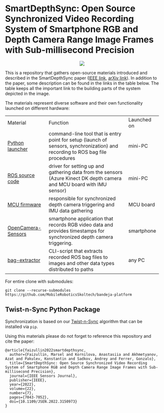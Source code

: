 # SmartDepthSync: Open Source Synchronized Video Recording System of Smartphone RGB and Depth Camera Range Image Frames with Sub-millisecond Precision

<p align="center">
  <img src="common.png"/>
</p>

This is a repository that gathers open-source materials introduced and described in the SmartDepthSync paper ([IEEE link](https://ieeexplore.ieee.org/document/9709778/),
[arXiv link](https://arxiv.org/abs/2111.03552)). In addition to the paper, some description can be found in the links in the table below. The table keeps all the important link to the building parts of the system depicted in the image.  

The materials represent diverse software and their own functionality launched on different hardware:
<table>
    <tr> <td>Material</td> <td>Function</td> <td>Launched on</td> </tr>
    <tr> <td> <a href="https://github.com/MobileRoboticsSkoltech/bandeja-wrapper/tree/19deb471355687901d7c3812a64ab3299d4db7a5">Python launcher</a> </td> <td>command-line tool that is entry point for setup (launch of sensors, synchronization) and recording to ROS bag file procedures</td> <td> mini-PC </td> </tr>
    <tr> <td> <a href="https://github.com/MobileRoboticsSkoltech/bandeja-ros-src/tree/164b2ff17e6f09a3bc60ea67868f0ec08da14652">ROS source code</a> </td> <td>driver for setting up and gathering data from the sensors (Azure Kinect DK depth camera and MCU board with IMU sensor)</td> <td>mini-PC</td> </tr>
    <tr> <td> <a href="https://github.com/MobileRoboticsSkoltech/bandeja-mcu-firmware/tree/8867c939f899722ea3f51e7653b303456a2425bd">MCU firmware</a> </td> <td>responsible for synchronized depth camera triggering and IMU data gathering</td> <td>MCU board</td> </tr>
    <tr> <td> <a href="https://github.com/MobileRoboticsSkoltech/OpenCamera-Sensors">OpenCamera-Sensors</a> </td> <td>smartphone application that records RGB video data and provides timestamps for synchronized depth camera triggering.  </td> <td>smartphone</td> </tr>
    <tr> <td> <a href="https://github.com/MobileRoboticsSkoltech/bag-extractor">bag-extractor</a> </td> <td>CLI-script that extracts recorded ROS bag files to images and other data types distributed to paths</td> <td>any PC</td> </tr>
</table>

For entire clone with submodules:
```
git clone --recurse-submodules https://github.com/MobileRoboticsSkoltech/bandeja-platform
```

## Twist-n-Sync Python Package
Synchronization is based on our [Twist-n-Sync](https://github.com/MobileRoboticsSkoltech/twistnsync-python) algorithm that can be installed via `pip`.

Using this materials please do not forget to reference this repository and cite the paper:

```
@article{faizullin2022smartdepthsync,
  author={Faizullin, Marsel and Kornilova, Anastasiia and Akhmetyanov, Azat and Pakulev, Konstantin and Sadkov, Andrey and Ferrer, Gonzalo},
  title={SmartDepthSync: Open Source Synchronized Video Recording System of Smartphone RGB and Depth Camera Range Image Frames with Sub-millisecond Precision}, 
  journal={IEEE Sensors Journal}, 
  publisher={IEEE},
  year={2022},
  volume={22},
  number={7},
  pages={7043-7052},
  doi={10.1109/JSEN.2022.3150973}
}
```
